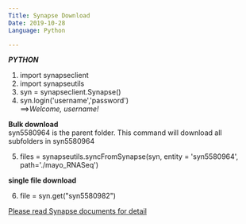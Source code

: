 ```yaml
---
Title: Synapse Download 
Date: 2019-10-28
Language: Python

---
```

***PYTHON***

1. import synapseclient
2. import synapseutils
3. syn = synapseclient.Synapse()
4. syn.login('username','password')  
==>*Welcome, username!*

**Bulk download**  
syn5580964 is the parent folder. This command will download all subfolders in syn5580964  

5. files = synapseutils.syncFromSynapse(syn, entity = 'syn5580964', path='./mayo_RNASeq')

**single file download**

6. file = syn.get("syn5580982")

[Please read Synapse documents for detail](https://docs.synapse.org/articles/downloading_data.html)
